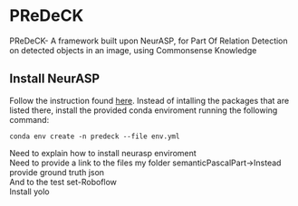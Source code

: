 # PReDeCK
PReDeCK- A framework built upon NeurASP, for Part Of Relation Detection on detected objects in an image, using Commonsense Knowledge 
<br>
## Install NeurASP
Follow the instruction found [here](https://github.com/azreasoners/NeurASP/tree/master).
Instead of intalling the packages that are listed there, install the provided conda enviroment running the following command:
```
conda env create -n predeck --file env.yml
```


Need to explain how to install neurasp enviroment 
<br>
Need to provide a link to the files my folder semanticPascalPart->Instead provide ground truth json 
<br>
And to the test set-Roboflow
<br>
Install yolo


